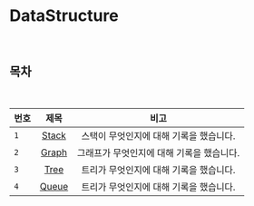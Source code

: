 # DataStructure

<br>

## 목차

<br>

| 번호 | 제목 | 비고 |
|---|:---:|:---:|
| `1` | [Stack](./Stack.md) | 스택이 무엇인지에 대해 기록을 했습니다.  |
| `2` | [Graph](./Graph.md) | 그래프가 무엇인지에 대해 기록을 했습니다.  |
| `3` | [Tree](./Tree.md) | 트리가 무엇인지에 대해 기록을 했습니다.  |
| `4` | [Queue](./Queue.md) | 트리가 무엇인지에 대해 기록을 했습니다.  |


